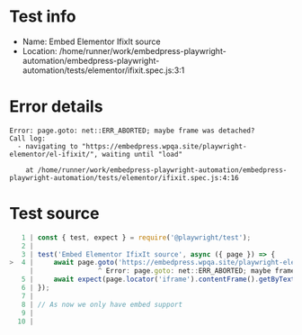 # Test info

- Name: Embed Elementor IfixIt source
- Location: /home/runner/work/embedpress-playwright-automation/embedpress-playwright-automation/tests/elementor/ifixit.spec.js:3:1

# Error details

```
Error: page.goto: net::ERR_ABORTED; maybe frame was detached?
Call log:
  - navigating to "https://embedpress.wpqa.site/playwright-elementor/el-ifixit/", waiting until "load"

    at /home/runner/work/embedpress-playwright-automation/embedpress-playwright-automation/tests/elementor/ifixit.spec.js:4:16
```

# Test source

```ts
   1 | const { test, expect } = require('@playwright/test');
   2 |
   3 | test('Embed Elementor IfixIt source', async ({ page }) => {
>  4 |     await page.goto('https://embedpress.wpqa.site/playwright-elementor/el-ifixit/');
     |                ^ Error: page.goto: net::ERR_ABORTED; maybe frame was detached?
   5 |     await expect(page.locator('iframe').contentFrame().getByText('iPad Pro 10.5" Screen Replacement Author: Dominik Schnabelrauch')).toBeVisible();
   6 | });
   7 |
   8 | // As now we only have embed support
   9 |
  10 |
```